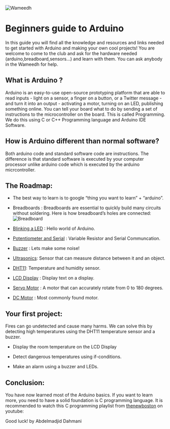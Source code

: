 ![Wameedh](https://i.ibb.co/wyKRMdC/Wameedh.png)
# Beginners guide to Arduino

In this guide you will find all the knowledge and resources and links needed to get started with Arduino and making your own cool projects!
You are welcome to come to the club and ask for the hardware needed (arduino,breadboard,sensors…) and learn with them.
You can ask anybody in the Wameedh for help.

## What is Arduino ?

Arduino is an easy-to-use open-source prototyping platform that are able to read inputs - light on a sensor, a finger on a button, or a Twitter message - and turn it into an output - activating a motor, turning on an LED, publishing something online. You can tell your board what to do by sending a set of instructions to the microcontroller on the board. This is called Programming. We do this using C or C++ Programming language and Arduino IDE Software.

## How is Arduino different than normal software?

Both arduino code and standard software code are instructions. The difference is that standard software is executed by your computer processor unlike arduino code which is executed by the arduino micrcontroller.

## The Roadmap:
- The best way to learn is to google “thing you want to learn” + “arduino”.

- Breadboards :
Breadboards are essential to quickly build many circuits without soldering. Here is how breadboard’s holes are connected:
![Breadboard](https://i.ibb.co/5jx0c8N/image.png)

- [Blinking a LED](https://www.tutorialspoint.com/arduino/arduino_blinking_led.htm) : Hello world of Arduino.

- [Potentiometer and Serial](https://www.arduino.cc/en/Tutorial/BuiltInExamples/AnalogReadSerial) : Variable Resistor and Serial Communcation.

- [Buzzer](https://create.arduino.cc/projecthub/akshayjoseph666/interface-buzzer-with-arduino-uno-694059?ref=user&ref_id=600499&offset=3) : Lets make some noise! 


- [Ultrasonics](https://create.arduino.cc/projecthub/abdularbi17/ultrasonic-sensor-hc-sr04-with-arduino-tutorial-327ff6): Sensor that can measure distance between it and an object.  


- [DHT11](https://create.arduino.cc/projecthub/pibots555/how-to-connect-dht11-sensor-with-arduino-uno-f4d239): Temperature and humidity sensor. 

- [LCD Display](https://create.arduino.cc/projecthub/arduino_uno_guy/i2c-liquid-crystal-displays-5b806c) : Display text on a display.


- [Servo Motor](https://create.arduino.cc/projecthub/akshayjoseph666/servo-motor-interface-with-arduino-uno-9693ad) : A motor that can accurately rotate from 0 to 180 degrees.


- [DC Motor](https://create.arduino.cc/projecthub/electropeak/the-beginner-s-guide-to-control-motors-by-arduino-and-l293d-139307) : Most commonly found motor.




## Your first project:

Fires can go undetected and cause many harms. We can solve this by detecting high temperatures using the DHT11 temperature sensor and a buzzer.

- Display the room temperature on the LCD Display

- Detect dangerous temperatures using if-conditions.

- Make an alarm using a buzzer and LEDs.



## Conclusion:

You have now learned most of the Arduino basics. If you want to learn more, you need to have a solid foundation is C programming language. It is recommended to watch this C programming playlist from [thenewboston](https://www.youtube.com/playlist?list=PL6gx4Cwl9DGAKIXv8Yr6nhGJ9Vlcjyymq) on youtube: 


Good luck!
by Abdelmadjid Dahmani
